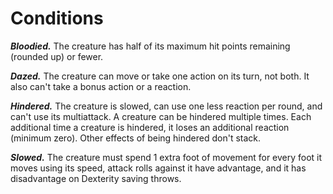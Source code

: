 # Conditions
***Bloodied.*** The creature has half of its maximum hit points remaining (rounded up) or fewer.

***Dazed.*** The creature can move or take one action on its turn, not both. It also can't take a bonus action or a reaction.

***Hindered.*** The creature is slowed, can use one less reaction per round, and can't use its multiattack. A creature can be hindered multiple times. Each additional time a creature is hindered, it loses an additional reaction (minimum zero). Other effects of being hindered don't stack.

***Slowed.*** The creature must spend 1 extra foot of movement for every foot it moves using its speed, attack rolls against it have advantage, and it has disadvantage on Dexterity saving throws.